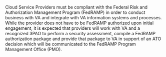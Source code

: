 Cloud Service Providers must be compliant with the Federal Risk and Authorization Management Program (FedRAMP) in order to conduct business with VA and integrate with VA information systems and processes. While the provider does not have to be FedRAMP authorized upon initial engagement, it is expected that providers will work with VA and a recognized 3PAO to perform a security assessment, compile a FedRAMP authorization package and provide that package to VA in support of an ATO decision which will be communicated to the FedRAMP Program Management Office (PMO). 
